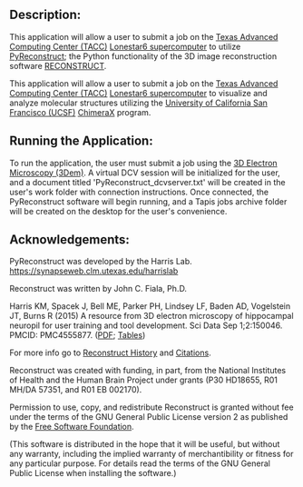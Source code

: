 Description:
-----------------------

This application will allow a user to submit a job on the [Texas Advanced Computing Center (TACC)](https://www.tacc.utexas.edu/) [Lonestar6 supercomputer](https://www.tacc.utexas.edu/systems/lonestar6) to utilize [PyReconstruct](https://github.com/SynapseWeb/pyReconstruct#pyreconstruct); the Python functionality of the 3D image reconstruction software [RECONSTRUCT](https://synapseweb.clm.utexas.edu/software-0).

This application will allow a user to submit a job on the [Texas Advanced Computing Center (TACC)](https://www.tacc.utexas.edu/) [Lonestar6 supercomputer](https://www.tacc.utexas.edu/systems/lonestar6) to visualize and analyze molecular structures utilizing the [University of California San Francisco (UCSF)](https://www.ucsf.edu/) [ChimeraX](https://www.cgl.ucsf.edu/chimerax/) program.

Running the Application:
-----------------------
To run the application, the user must submit a job using the [3D Electron Microscopy (3Dem)](https://3dem.org/). A virtual DCV session will be initialized for the user, and a document titled 'PyReconstruct_dcvserver.txt' will be created in the user's work folder with connection instructions. Once connected, the PyReconstruct software will begin running, and a Tapis jobs archive folder will be created on the desktop for the user's convenience.

 Acknowledgements:
---------------------

PyReconstruct was developed by the Harris Lab. 
https://synapseweb.clm.utexas.edu/harrislab

Reconstruct was written by John C. Fiala, Ph.D.

Harris KM, Spacek J, Bell ME, Parker PH, Lindsey LF, Baden AD, Vogelstein JT, Burns R (2015) A resource from 3D electron microscopy of hippocampal neuropil for user training and tool development. Sci Data Sep 1;2:150046. PMCID: PMC4555877. ([PDF](https://sites.cns.utexas.edu/sites/default/files/synapseweb/files/2015_sci_data_harris_burns_a_resource_from_3dem.pdf); [Tables](http://www.nature.com/articles/sdata201546/fig_tab)) 

For more info go to [Reconstruct History](https://sites.cns.utexas.edu/synapseweb/reconstruct-history) and [Citations](https://sites.cns.utexas.edu/synapseweb/citations).

Reconstruct was created with funding, in part, from the National Institutes of Health and the Human Brain Project under grants (P30 HD18655, R01 MH/DA 57351, and R01 EB 002170).

Permission to use, copy, and redistribute Reconstruct is granted without fee under the terms of the GNU General Public License version 2 as published by the [Free Software Foundation](http://www.gnu.org/). 

(This software is distributed in the hope that it will be useful, but without any warranty, including the implied warranty of merchantibility or fitness for any particular purpose. For details read the terms of the GNU General Public License when installing the software.)
